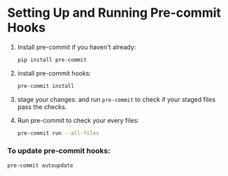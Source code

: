 # Setting Up and Running Pre-commit Hooks

1. Install pre-commit if you haven't already:
   ```bash
   pip install pre-commit

2. install pre-commit hooks:
   ```bash
   pre-commit install
   ```

3. stage your changes: and run `pre-commit` to check if your staged files pass the checks.

4. Run pre-commit to check your every files:
   ```bash
   pre-commit run --all-files
   ```

### To update pre-commit hooks:
```bash
pre-commit autoupdate
```
